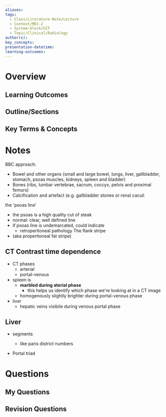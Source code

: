 ```yaml
---
aliases: 
tags:
  - Class/Literature-Note/Lecture
  - Context/MD1-2
  - System-block/GIT
  - Topic/Clinical/Radiology
author(s): 
key_concepts: 
presentation-datetime: 
learning-outcomes:
---
```



# Overview
## Learning Outcomes

## Outline/Sections

## Key Terms & Concepts


# Notes
BBC approach:
- Bowel and other organs (small and large bowel, lungs, liver, gallbladder, stomach, psoas muscles, kidneys, spleen and bladder)
- Bones (ribs, lumbar vertebrae, sacrum, coccyx, pelvis and proximal femurs)
- Calcification and artefact (e.g. gallbladder stones or renal caculi

the 'psoas line'
- the psoas is a high quality cut of steak
- normal: clear, well defined line
- if psoas line is undemarcated, could indicate
	- retroperitoneal pathology
The flank stripe
- (aka properitoneal fat stripe)

## CT Contrast time dependence
- CT phases
	- arterial
	- portal-venous
- spleen is 
	- **marbled during aterial phase**
		- this helps us identify which phase we're looking at in a CT image
	- homogenously slightly brighter during portal-venous phase 
- liver 
	- hepatic veins visibile during venous portal phase

## Liver
- segments
	- like paris district numbers


- Portal triad
# Questions

## My Questions
## Revision Questions




